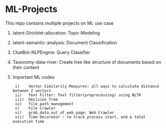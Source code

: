 # ML-Projects
This repo contains multiple projects on ML use case

1. latent-Dirichlet-allocation: Topic Modeling
2. latent-semantic-analysis: Document Classification 
3. ChatBot-NLPEngine: Query Classifier 
4. Taxonomy-data-river: Create tree like structure of documents based on their content 
5. Important ML codes

        i)    Vector Similarity Measures: all ways to calculate distance between 2 vectors 
        ii)   Text Filter: Text filter(preprocessing) using NLTK        
        iii)  Decision Tree        
        iv)   file path management        
        v)    File Crawler         
        vi)   grab_data_out_of_web_page: Web Crawler        
        vii)  Time Decorator : to track process start, end & total execution time 
        
